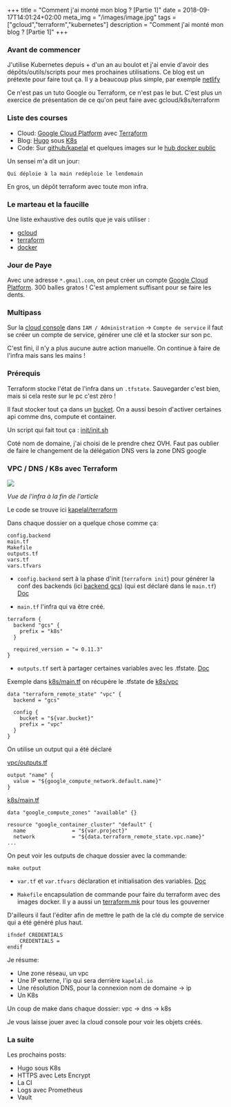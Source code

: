 +++
title = "Comment j'ai monté mon blog ? [Partie 1]"
date = 2018-09-17T14:01:24+02:00
meta_img = "/images/image.jpg"
tags = ["gcloud","terraform","kubernetes"]
description = "Comment j'ai monté mon blog ? [Partie 1]"
+++

### Avant de commencer

J'utilise Kubernetes depuis + d'un an au boulot et j'ai envie d'avoir des dépôts/outils/scripts pour mes prochaines utilisations. Ce blog est un prétexte pour faire tout ça.
Il y a beaucoup plus simple, par exemple [netlify](https://www.netlify.com/)

Ce n'est pas un tuto Google ou Terraform, ce n'est pas le but. C'est plus un exercice de présentation de ce qu'on peut faire avec gcloud/k8s/terraform

### Liste des courses

+ Cloud: [Google Cloud Platform](https://cloud.google.com/) avec [Terraform](https://www.terraform.io/)
+ Blog: [Hugo](https://gohugo.io/) sous [K8s](https://kubernetes.io/)
+ Code: Sur [github/kapelal](https://github.com/kapelal) et quelques images sur le [hub docker public](https://hub.docker.com/)

Un sensei m'a dit un jour:

```text
Qui déploie à la main redéploie le lendemain
```

En gros, un dépôt terraform avec toute mon infra.

### Le marteau et la faucille

Une liste exhaustive des outils que je vais utiliser :

+ [gcloud](https://cloud.google.com/sdk/install)
+ [terraform](https://www.terraform.io/downloads.html)
+ [docker](https://www.docker.com/get-started)

### Jour de Paye

Avec une adresse `*.gmail.com`, on peut créer un compte [Google Cloud Platform](https://cloud.google.com/). 300 balles gratos ! C'est amplement suffisant pour se faire les dents.

### Multipass

Sur la [cloud console](https://console.cloud.google.com/) dans `IAM / Administration` -> `Compte de service` il faut se créer un compte de service, générer une clé et la stocker sur son pc.

C'est fini, il n'y a plus aucune autre action manuelle.
On continue à faire de l'infra mais sans les mains !

### Prérequis

Terraform stocke l'état de l'infra dans un `.tfstate`. Sauvegarder c'est bien, mais si cela reste sur le pc c'est zéro !

Il faut stocker tout ça dans un [bucket](https://cloud.google.com/storage/docs/creating-buckets).
On a aussi besoin d'activer certaines api comme dns, compute et container.

Un script qui fait tout ça : [init/init.sh](https://github.com/kapelal/terraform/blob/master/init/init.sh)

Coté nom de domaine, j'ai choisi de le prendre chez OVH. Faut pas oublier de faire le changement de la délégation DNS vers la zone DNS google

### VPC / DNS / K8s avec Terraform

![](/img/1-blog-creation/infra-kapelal.png)

*Vue de l'infra à la fin de l'article*

Le code se trouve ici [kapelal/terraform](https://github.com/kapelal/terraform)

Dans chaque dossier on a quelque chose comme ça:

```
config.backend
main.tf
Makefile
outputs.tf
vars.tf
vars.tfvars
```

+ `config.backend` sert à la phase d'init (`terraform init`) pour générer la conf des backends (ici [backend gcs](https://www.terraform.io/docs/backends/types/gcs.html)) (qui est déclaré dans le `main.tf`) [Doc](https://www.terraform.io/docs/backends/config.html)

+ `main.tf` l'infra qui va être créé.

```
terraform {
  backend "gcs" {
    prefix = "k8s"
  }

  required_version = "= 0.11.3"
}
```

+ `outputs.tf` sert à partager certaines variables avec les .tfstate. [Doc](https://www.terraform.io/intro/getting-started/outputs.html)

Exemple dans [k8s/main.tf](https://github.com/kapelal/terraform/blob/master/k8s/main.tf) on récupère le .tfstate de [k8s/vpc](https://github.com/kapelal/terraform/tree/master/vpc)
```
data "terraform_remote_state" "vpc" {
  backend = "gcs"

  config {
    bucket = "${var.bucket}"
    prefix = "vpc"
  }
}
```

On utilise un output qui a été déclaré

[vpc/outputs.tf](https://github.com/kapelal/terraform/blob/master/vpc/outputs.tf)
```
output "name" {
  value = "${google_compute_network.default.name}"
}
```

[k8s/main.tf](https://github.com/kapelal/terraform/blob/master/k8s/main.tf)
```
data "google_compute_zones" "available" {}

resource "google_container_cluster" "default" {
  name               = "${var.project}"
  network            = "${data.terraform_remote_state.vpc.name}"
...
```

On peut voir les outputs de chaque dossier avec la commande:
```
make output
```

+ `var.tf` et `var.tfvars` déclaration et initialisation des variables. [Doc](https://www.terraform.io/intro/getting-started/variables.html)

+ `Makefile` encapsulation de commande pour faire du terraform avec des images docker. Il y a aussi un [terraform.mk](https://github.com/kapelal/terraform/blob/master/terraform.mk) pour tous les gouverner

D'ailleurs il faut l'éditer afin de mettre le path de la clé du compte de service qui a été généré plus haut.
```
ifndef CREDENTIALS
	CREDENTIALS =
endif
```

Je résume:

+ Une zone réseau, un vpc
+ Une IP externe, l'ip qui sera derrière `kapelal.io`
+ Une résolution DNS, pour la connexion nom de domaine -> ip
+ Un K8s

Un coup de make dans chaque dossier: vpc -> dns -> k8s

Je vous laisse jouer avec la cloud console pour voir les objets créés.

### La suite

Les prochains posts:

+ Hugo sous K8s
+ HTTPS avec Lets Encrypt
+ La CI
+ Logs avec Prometheus
+ Vault
